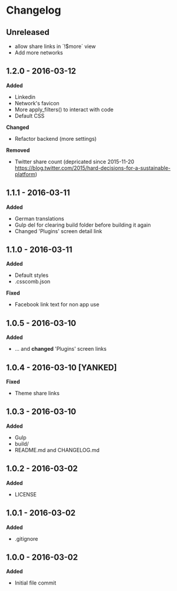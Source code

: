# Changelog

## Unreleased

* allow share links in ´!$more´ view
* Add more networks

## 1.2.0 - 2016-03-12
**Added**

* Linkedin
* Network's favicon
* More apply_filters() to interact with code
* Default CSS

**Changed**

* Refactor backend (more settings)

**Removed**

* Twitter share count (depricated since 2015-11-20 https://blog.twitter.com/2015/hard-decisions-for-a-sustainable-platform)

## 1.1.1 - 2016-03-11
**Added**

* German translations
* Gulp del for clearing build folder before building it again
* Changed 'Plugins' screen detail link

## 1.1.0 - 2016-03-11
**Added**

* Default styles
* .csscomb.json

**Fixed**

* Facebook link text for non app use

## 1.0.5 - 2016-03-10
**Added**

* ... and **changed** 'Plugins' screen links

## 1.0.4 - 2016-03-10 [YANKED]
**Fixed**

* Theme share links

## 1.0.3 - 2016-03-10
**Added**

* Gulp
* build/
* README.md and CHANGELOG.md

## 1.0.2 - 2016-03-02
**Added**

* LICENSE

## 1.0.1 - 2016-03-02
**Added**

* .gitignore

## 1.0.0 - 2016-03-02
**Added**

* Initial file commit
